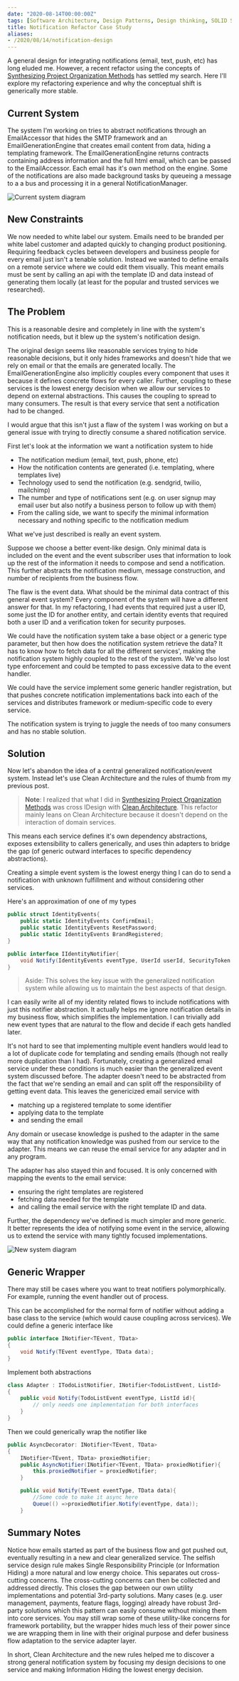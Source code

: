 ```yaml
---
date: "2020-08-14T00:00:00Z"
tags: [Software Architecture, Design Patterns, Design thinking, SOLID Structure, Case Study]
title: Notification Refactor Case Study
aliases:
- /2020/08/14/notification-design
---
```


A general design for integrating notifications (email, text, push, etc) has long eluded me. However, a recent refactor using the concepts of [Synthesizing Project Organization Methods](2020-07-10-Synthesizing-Structure.md) has settled my search. Here I'll explore my refactoring experience and why the conceptual shift is generically more stable. 
<!--more-->

## Current System

The system I'm working on tries to abstract notifications through an EmailAccessor that hides the SMTP framework and an EmailGenerationEngine that creates email content from data, hiding a templating framework. The EmailGenerationEngine returns contracts containing address information and the full html email, which can be passed to the EmailAccessor. Each email has it's own method on the engine. Some of the notifications are also made background tasks by queueing a message to a a bus and processing it in a general NotificationManager.

![Current system diagram](../../../static/post-media/Notifications-Design/Old-System-Diagram.drawio.svg)

## New Constraints
We now needed to white label our system. Emails need to be branded per white label customer and adapted quickly to changing product positioning. Requiring feedback cycles between developers and business people for every email just isn't a tenable solution. Instead we wanted to define emails on a remote service where we could edit them visually. This meant emails must be sent by calling an api with the template ID and data instead of generating them locally (at least for the popular and trusted services we researched).

## The Problem
This is a reasonable desire and completely in line with the system's notification needs, but it blew up the system's notification design.

The original design seems like reasonable services trying to hide reasonable decisions, but it only hides frameworks and doesn't hide that we rely on email or that the emails are generated locally. The EmailGenerationEngine also implicitly couples every component that uses it because it defines concrete flows for every caller. Further, coupling to these services is the lowest energy decision when we allow our services to depend on external abstractions. This causes the coupling to spread to many consumers. The result is that every service that sent a notification had to be changed. 

I would argue that this isn't just a flaw of the system I was working on but a general issue with trying to directly consume a shared notification service. 

First let's look at the information we want a notification system to hide
 - The notification medium (email, text, push, phone, etc)
 - How the notification contents are generated (i.e. templating, where templates live)
 - Technology used to send the notification (e.g. sendgrid, twilio, mailchimp)
 - The number and type of notifications sent (e.g. on user signup may email user but also notify a business person to follow up with them)
 - From the calling side, we want to specify the minimal information necessary and nothing specific to the notification medium

What we've just described is really an event system.

Suppose we choose a better event-like design. Only minimal data is included on the event and the event subscriber uses that information to look up the rest of the information it needs to compose and send a notification. This further abstracts the notification medium, message construction, and number of recipients from the business flow.

The flaw is the event data. What should be the minimal data contract of this general event system? Every component of the system will have a different answer for that. In my refactoring, I had events that required just a user ID, some just the ID for another entity, and certain identity events that required both a user ID and a verification token for security purposes. 

We could have the notification system take a base object or a generic type parameter, but then how does the notification system retrieve the data? It has to know how to fetch data for all the different services', making the notification system highly coupled to the rest of the system. We've also lost type enforcement and could be tempted to pass excessive data to the event handler.

We could have the service implement some generic handler registration, but that pushes concrete notification implementations back into each of the services and distributes framework or medium-specific code to every service. 

The notification system is trying to juggle the needs of too many consumers and has no stable solution.

## Solution 
Now let's abandon the idea of a central generalized notification/event system. Instead let's use Clean Architecture and the rules of thumb from my previous post.

>**Note**: I realized that what I did in [Synthesizing Project Organization Methods](2020-07-10-Synthesizing-Structure.md) was cross IDesign with [Clean Architecture](https://blog.cleancoder.com/uncle-bob/2012/08/13/the-clean-architecture.html). This refactor mainly leans on Clean Architecture because it doesn't depend on the interaction of domain services.

This means each service defines it's own dependency abstractions, exposes extensibility to callers generically, and uses thin adapters to bridge the gap (of generic outward interfaces to specific dependency abstractions).

Creating a simple event system is the lowest energy thing I can do to send a notification with unknown fulfillment and without considering other services.  

Here's an approximation of one of my types
```cs
public struct IdentityEvents{
    public static IdentityEvents ConfirmEmail; 
    public static IdentityEvents ResetPassword; 
    public static IdentityEvents BrandRegistered; 
}

public interface IIdentityNotifier{
    void Notify(IdentityEvents eventType, UserId userId, SecurityToken token);
}
```
> Aside: This solves the key issue with the generalized notification system while allowing us to maintain the best aspects of that design.

I can easily write all of my identity related flows to include notifications with just this notifier abstraction. It actually helps me ignore notification details in my business flow, which simplifies the implementation. I can trivially add new event types that are natural to the flow and decide if each gets handled later.

It's not hard to see that implementing multiple event handlers would lead to a lot of duplicate code for templating and sending emails (though not really more duplication than I had). Fortunately, creating a generalized email service under these conditions is much easier than the generalized event system discussed before. The adapter doesn't need to be abstracted from the fact that we're sending an email and can split off the responsibility of getting event data. This leaves the genericized email service with
- matching up a registered template to some identifier
- applying data to the template
-  and sending the email
  
Any domain or usecase knowledge is pushed to the adapter in the same way that any notification knowledge was pushed from our service to the adapter. This means we can reuse the email service for any adapter and in any program.

The adapter has also stayed thin and focused. It is only concerned with mapping the events to the email service:
- ensuring the right templates are registered
- fetching data needed for the template
- and calling the email service with the right template ID and data.

Further, the dependency we've defined is much simpler and more generic. It better represents the idea of notifying some event in the service, allowing us to extend the service with many tightly focused implementations.

![New system diagram](../../../static/post-media/Notifications-Design/New-System-Diagram.drawio.svg)

## Generic Wrapper
There may still be cases where you want to treat notifiers polymorphically. For example, running the event handler out of process.

This can be accomplished for the normal form of notifier without adding a base class to the service (which would cause coupling across services). We could define a generic interface like

```cs
public interface INotifier<TEvent, TData>
{
    void Notify(TEvent eventType, TData data);
}
```
Implement both abstractions
```cs
class Adapter : ITodoListNotifier, INotifier<TodoListEvent, ListId>
{
    public void Notify(TodoListEvent eventType, ListId id){
        // only needs one implementation for both interfaces
    }
}
```

Then we could generically wrap the notifier like
```cs
public AsyncDecorator: INotifier<TEvent, TData>
{
    INotifier<TEvent, TData> proxiedNotifier;
    public AsyncNotifier(INotifier<TEvent, TData> proxiedNotifier){
        this.proxiedNotifier = proxiedNotifier;
    }

    public void Notify(TEvent eventType, TData data){
        //Some code to make it async here
        Queue(() =>proxiedNotifier.Notify(eventType, data));
    }
```

## Summary Notes

Notice how emails started as part of the business flow and got pushed out, eventually resulting in a new and clear generalized service. The selfish service design rule makes Single Responsibility Principle (or Information Hiding) a more natural and low energy choice. This separates out cross-cutting concerns. The cross-cutting concerns can then be collected and addressed directly. This closes the gap between our own utility implementations and potential 3rd-party solutions. Many cases (e.g. user management, payments, feature flags, logging) already have robust 3rd-party solutions which this pattern can easily consume without mixing them into core services. You may still wrap some of these utility-like concerns for framework portability, but the wrapper hides much less of their power since we are wrapping them in line with their original purpose and defer business flow adaptation to the service adapter layer.

In short, Clean Architecture and the new rules helped me to discover a strong general notification system by focusing my design decisions to one service and making Information Hiding the lowest energy decision.